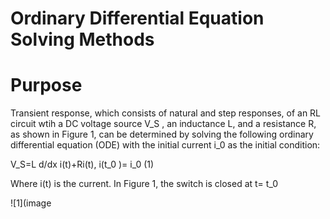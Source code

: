 # Ordinary Differential Equation Solving Methods  
**<h1>Purpose</h1>**  

Transient response, which consists of natural and step responses, of an RL circuit wtih a DC voltage source V_S , an inductance L, and a resistance R, as shown in Figure 1, can be determined by solving the following ordinary differential equation (ODE) with the initial current i_0 as the initial condition:

V_S=L d/dx i(t)+Ri(t),   i(t_0 )= i_0    (1)

Where i(t) is the current. In Figure 1, the switch is closed at t= t_0

![1](image
